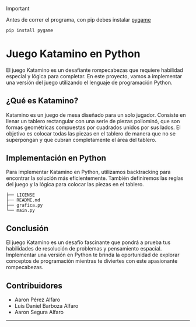 > [!IMPORTANT]
> Antes de correr el programa, con pip debes instalar [pygame](https://pypi.org/project/pygame/)
>
> ```bash
> pip install pygame
> ```

# Juego Katamino en Python

El juego Katamino es un desafiante rompecabezas que requiere habilidad especial y lógica para completar. En este proyecto, vamos a implementar una versión del juego utilizando el lenguaje de programación Python.

## ¿Qué es Katamino?

Katamino es un juego de mesa diseñado para un solo jugador. Consiste en llenar un tablero rectangular con una serie de piezas poliominó, que son formas geométricas compuestas por cuadrados unidos por sus lados. El objetivo es colocar todas las piezas en el tablero de manera que no se superpongan y que cubran completamente el área del tablero.

## Implementación en Python

Para implementar Katamino en Python, utilizamos backtracking para encontrar la solución más eficientemente. También definiremos las reglas del juego y la lógica para colocar las piezas en el tablero.

```
├── LICENSE
├── README.md
├── grafica.py
└── main.py
```

## Conclusión

El juego Katamino es un desafío fascinante que pondrá a prueba tus habilidades de resolución de problemas y pensamiento espacial. Implementar una versión en Python te brinda la oportunidad de explorar conceptos de programación mientras te diviertes con este apasionante rompecabezas.

## Contribuidores

-   Aaron Pérez Alfaro
-   Luis Daniel Barboza Alfaro
-   Aaron Segura Alfaro

---
